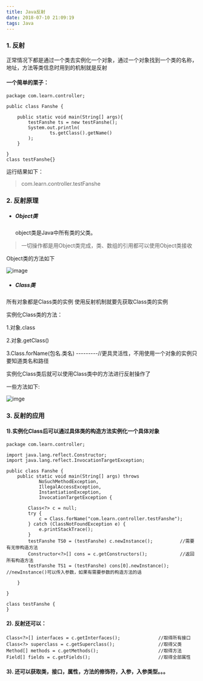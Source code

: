 ```yaml
---
title: Java反射
date: 2018-07-10 21:09:19
tags: Java
---
```

### 1. 反射
正常情况下都是通过一个类去实例化一个对象，通过一个对象找到一个类的名称，地址，方法等类信息时用到的机制就是反射
#### 一个简单的栗子：
```
package com.learn.controller;

public class Fanshe {

    public static void main(String[] args){
        testFanshe ts = new testFanshe();
        System.out.println(
                ts.getClass().getName()
        );
    }

}
class testFanshe{}
```     
运行结果如下：
> com.learn.controller.testFanshe

### 2. 反射原理
- ##### Object类
   object类是Java中所有类的父类。
> 一切操作都是用Object类完成，类、数组的引用都可以使用Object类接收

Object类的方法如下

![image](C:\Users\hanqian18790\Desktop\object.png)
- ##### Class类
所有对象都是Class类的实例
使用反射机制就要先获取Class类的实例

实例化Class类的方法：

1.对象.class

2.对象.getClass()

3.Class.forName(包名.类名)  ---------//更具灵活性，不用使用一个对象的实例只要知道类名和路径

实例化Class类后就可以使用Class类中的方法进行反射操作了

一些方法如下:

![imge](C:\Users\hanqian18790\Desktop\getClass.png)

### 3. 反射的应用

#### 1).实例化Class后可以通过具体类的构造方法实例化一个具体对象
```
package com.learn.controller;

import java.lang.reflect.Constructor;
import java.lang.reflect.InvocationTargetException;

public class Fanshe {
    public static void main(String[] args) throws 
            NoSuchMethodException, 
            IllegalAccessException, 
            InstantiationException, 
            InvocationTargetException {

        Class<?> c = null;
        try {
            c = Class.forName("com.learn.controller.testFanshe");
        } catch (ClassNotFoundException e) {
            e.printStackTrace();
        }
        testFanshe TS0 = (testFanshe) c.newInstance();          //需要有无惨构造方法
        Constructor<?>[] cons = c.getConstructors();            //返回所有构造方法
        testFanshe TS1 = (testFanshe) cons[0].newInstance();    //newInstance()可以传入参数，如果有需要参数的构造方法的话

    }

}

class testFanshe {
}
```



#### 2). 反射还可以：
```
Class<?>[] interfaces = c.getInterfaces();              //取得所有接口
Class<?> superclass = c.getSuperclass();                //取得父类
Method[] methods = c.getMethods();                      //取得方法
Field[] fields = c.getFields();                         //取得全部属性
```
#### 3). 还可以获取类，接口，属性，方法的修饰符，入参，入参类型。。。
